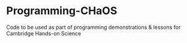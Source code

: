 # Programming-CHaOS
Code to be used as part of programming demonstrations &amp; lessons for Cambridge Hands-on Science

